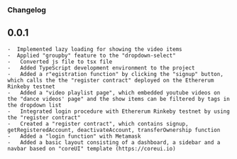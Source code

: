 ### Changelog

## 0.0.1
    -  Implemented lazy loading for showing the video items
    -  Applied "groupby" feature to the "dropdown-select" 
    -   Converted js file to tsx file
    -   Added TypeScript development environment to the project
    -   Added a r"egistration function" by clicking the "signup" button, which calls the the "register contract" deployed on the Ethererum Rinkeby testnet
    -   Added a "video playlist page", which embedded youtube videos on the "dance videos' page" and the show items can be filtered by tags in the dropdown list
    -   Integrated login procedure with Ethererum Rinkeby testnet by using the "register contract"
    -   Created a "register contract", which contains signup, getRegisteredAccount, deactivateAccount, transferOwnership function
    -   Added a "login function" with Metamask
    -   Added a basic layout consisting of a dashboard, a sidebar and a navbar based on "coreUI" template (https://coreui.io)